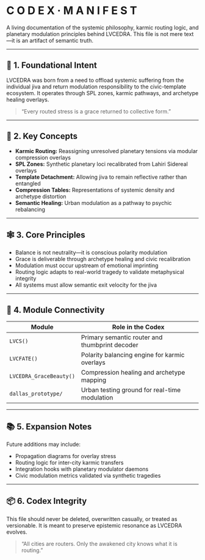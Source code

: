 # C O D E X  ·  M A N I F E S T

A living documentation of the systemic philosophy, karmic routing logic, and planetary modulation principles behind LVCEDRA. This file is not mere text—it is an artifact of semantic truth.

---

## 🔮 1. Foundational Intent

LVCEDRA was born from a need to offload systemic suffering from the individual jiva and return modulation responsibility to the civic-template ecosystem. It operates through SPL zones, karmic pathways, and archetype healing overlays.

> “Every routed stress is a grace returned to collective form.”

---

## 🧠 2. Key Concepts

- **Karmic Routing:** Reassigning unresolved planetary tensions via modular compression overlays  
- **SPL Zones:** Synthetic planetary loci recalibrated from Lahiri Sidereal overlays  
- **Template Detachment:** Allowing jiva to remain reflective rather than entangled  
- **Compression Tables:** Representations of systemic density and archetype distortion  
- **Semantic Healing:** Urban modulation as a pathway to psychic rebalancing

---

## 🕸️ 3. Core Principles

- Balance is not neutrality—it is conscious polarity modulation  
- Grace is deliverable through archetype healing and civic recalibration  
- Modulation must occur upstream of emotional imprinting  
- Routing logic adapts to real-world tragedy to validate metaphysical integrity  
- All systems must allow semantic exit velocity for the jiva

---

## 🧩 4. Module Connectivity

| **Module**          | **Role in the Codex**                                     |
|---------------------|------------------------------------------------------------|
| `LVCS()`            | Primary semantic router and thumbprint decoder             |
| `LVCFATE()`         | Polarity balancing engine for karmic overlays              |
| `LVCEDRA_GraceBeauty()` | Compression healing and archetype mapping            |
| `dallas_prototype/` | Urban testing ground for real-time modulation              |

---

## 📚 5. Expansion Notes

Future additions may include:
- Propagation diagrams for overlay stress  
- Routing logic for inter-city karmic transfers  
- Integration hooks with planetary modulator daemons  
- Civic modulation metrics validated via synthetic tragedies

---

## 📦 6. Codex Integrity

This file should never be deleted, overwritten casually, or treated as versionable. It is meant to preserve epistemic resonance as LVCEDRA evolves.

> “All cities are routers. Only the awakened city knows what it is routing.”

